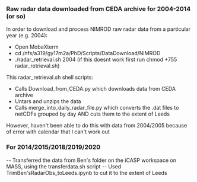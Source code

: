 ### Raw radar data downloaded from CEDA archive for 2004-2014 (or so)

In order to download and process NIMROD raw radar data from a particular year (e.g. 2004):
  * Open MobaXterm
  * cd /nfs/a319/gy17m2a/PhD/Scripts/DataDownload/NIMROD
  * ./radar_retrieval.sh 2004 (if this doesnt work first run chmod +755 radar_retrieval.sh)

This radar_retrieval.sh shell scripts:
* Calls Download_from_CEDA.py which downloads data from CEDA archive
* Untars and unzips the data
* Calls merge_into_daily_radar_file.py which converts the .dat files to netCDFs grouped by day AND cuts them to the extent of Leeds

However, haven't been able to do this with data from 2004/2005 because of error with calendar that I can't work out

### For 2014/2015/2018/2019/2020
-- Transferred the data from Ben's folder on the iCASP workspace on MASS, using the transferdata.sh script
-- Used TrimBen'sRadarObs_toLeeds.ipynb to cut it to the extent of Leeds
